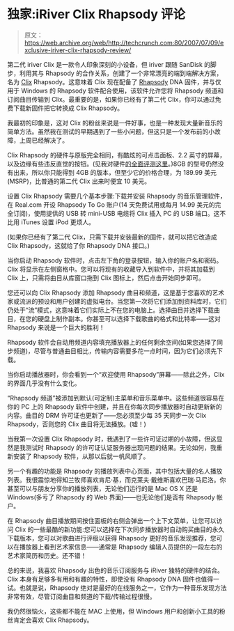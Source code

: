 # 独家:iRiver Clix Rhapsody 评论

> 原文：<https://web.archive.org/web/http://techcrunch.com:80/2007/07/09/exclusive-iriver-clix-rhapsody-review/>

第二代 iriver Clix 是一款令人印象深刻的小设备，但 iriver 跟随 SanDisk 的脚步，利用其与 Rhapsody 的合作关系，创建了一个非常漂亮的端到端解决方案，名为 [Clix](https://web.archive.org/web/20201020101306/https://crunchbase.com/product/clix) Rhapsody。这意味着 Clix 现在配备了 [Rhapsody](https://web.archive.org/web/20201020101306/https://crunchbase.com/organization/rhapsody) DNA 固件，并与仅用于 Windows 的 Rhapsody 软件配合使用，该软件允许您将 Rhapsody 频道和订阅曲目传输到 Clix。最重要的是，如果你已经有了第二代 Clix，你可以通过免费下载新固件把它转换成 Clix Rhapsody。

我最初的印象是，这对 Clix 的粉丝来说是一件好事，也是一种发现大量新音乐的简单方法。虽然我在测试的早期遇到了一些小问题，但这只是一个发布前的小故障，上周已经解决了。

Clix Rhapsody 的硬件与原版完全相同，有酷炫的可点击面板、2.2 英寸的屏幕，以及边缘有些违反直觉的按钮。(见我对硬件[的全面评测这里](https://web.archive.org/web/20201020101306/http://www.crunchgear.com/2007/05/02/trim-and-secy-2nd-gen-iriver-clix-hands-on/)。)8GB 的型号仍然没有出来，所以你只能得到 4GB 的版本，但至少它的价格合理，为 189.99 美元(MSRP)，比普通的第二代 Clix 出来时便宜 10 美元。

设置 Clix Rhapsody 需要几个基本步骤:下载并安装 Rhapsody 的音乐管理软件，在 Real.com 开设 Rhapsody To Go 账户(14 天免费试用或每月 14.99 美元的完全订阅)，使用提供的 USB 转 mini-USB 电缆将 Clix 插入 PC 的 USB 端口。这不比用 iTunes 设置 iPod 更烦人。

(如果你已经有了第二代 Clix，只需下载并安装最新的固件，就可以把它改造成 Clix Rhapsody，这就给了你 Rhapsody DNA 接口。)

当你启动 Rhapsody 软件时，点击左下角的登录按钮，输入你的账户名和密码。Clix 将显示在左侧窗格中。您可以将现有的收藏导入到软件中，并将其加载到 Clix 上，只需将曲目从库窗口拖到 Clix 图标上，然后点击开始同步即可。

您还可以向 Clix Rhapsody 添加 Rhapsody 曲目和频道，这是基于您喜欢的艺术家或流派的预设和用户创建的虚拟电台。当您第一次将它们添加到资料库时，它们仍处于“流”模式，这意味着它们实际上不在您的电脑上。选择曲目并选择下载曲目，在您的硬盘上制作副本。你甚至可以选择下载歌曲的格式和比特率——这对 Rhapsody 来说是一个巨大的胜利！

Rhapsody 软件会自动用频道内容填充播放器上的任何剩余空间(如果您选择了同步频道)，尽管与普通曲目相比，传输内容需要多花一点时间，因为它们必须先下载。

当你启动播放器时，你会看到一个“欢迎使用 Rhapsody”屏幕——除此之外，Clix 的界面几乎没有什么变化。

“Rhapsody 频道”被添加到默认(可定制)主菜单和音乐菜单中。这些频道很容易在你的 PC 上的 Rhapsody 软件中创建，并且在你每次同步播放器时自动更新新的内容。曲目的 DRM 许可证也更新了——您必须至少每 35 天同步一次 Clix Rhapsody，否则您的 Clix 曲目将无法播放。(嘘！)

当我第一次设置 Clix Rhapsody 时，我遇到了一些许可证过期的小故障，但这显然是我测试时 Rhapsody 的许可证认证服务器出现问题的结果。无论如何，我重新安装了 Rhapsody 软件，从那以后就一帆风顺了。

另一个有趣的功能是 Rhapsody 的播放列表中心页面，其中包括大量的名人播放列表。我很震惊地得知兰牧师喜欢肯尼·基，而克莱夫·戴维斯喜欢巴瑞·马尼洛。你甚至可以与朋友分享你的播放列表，无论他们运行的是 Mac OS X 还是 Windows(多亏了 Rhapsody 的 Web 界面)——也无论他们是否有 Rhapsody 帐户。

在 Rhapsody 曲目播放期间按住面板的右侧会弹出一个上下文菜单，让您可以访问 Clix 的一些最酷的新功能:您可以选择在下次同步播放器时自动购买曲目的永久下载版本，您可以对歌曲进行评级以获得 Rhapsody 更好的音乐发现推荐，您可以在播放器上看到艺术家信息——通常是 Rhapsody 编辑人员提供的一段左右的艺术家简历和历史。还不错！

总的来说，我喜欢 Rhapsody 出色的音乐订阅服务与 iRiver 独特的硬件的结合。Clix 本身有足够多有用和有趣的特性，即使没有 Rhapsody DNA 固件也值得一试。也就是说，Rhapsody 绝对是最好的在线服务之一，它作为一种音乐发现方法非常有效，尽管订阅曲目和频道的下载/传输过程很慢。

我仍然很恼火，这些都不能在 MAC 上使用，但 Windows 用户和创新小工具的粉丝肯定会喜欢 Clix Rhapsody。